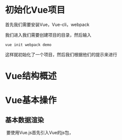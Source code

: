# 初始化Vue项目

首先我们需要安装Vue，Vue-cli，webpack

我们进入我们需要创建项目的目录，然后输入

```
vue init webpack demo
```

这样就初始化了一个项目，然后我们根据他们的提示来进行

# Vue结构概述





# Vue基本操作

## 	基本数据渲染

​		要使用Vue.js首先引入Vue的js包，

​		    <script src="vue.min.js"> 

​		然后我们来操作一个对象试下

​		

```
    <h1 v-bind:title="toto" id="ni">
        {{message}}
    </h1>

    <script src="vue.min.js">
    </script>
    
    <script>
        new Vue({
            el: '#ni',
            data: {
                message:"你好a",
                toto:"你好a的标题"
            }
        });
    </script>
```

这里我们操作了一个id为ni的一个元素，并且初始化了一个message数据，然后里面的内容是message，并且给他的title上绑定了一个toto的数据，在他的属性中绑定不能直接使用{{}}需要使用v-Bind

## 数据双向绑定

​	我们可以动态的让数据双向绑定，例如显示姓名，姓名的数据来源于name属性，其他的元素操作了name属性，那么姓名也会跟着变

​	  

```
   <div id="searchH1">
            <input type="text" v-model="searchs.text" />  
            <h1> {{searchs.text}}</h1>
    </div>
    <script src="vue.min.js">
    </script>
    
    <script>
        new Vue({
            el: '#searchH1',
            data: {
                searchs:{
                    text:"测试"
                }
            }
        });
    </script>
```

这里我们使用search下面的text来示例，将文本中的数据在h1上显示，然后我们操作文本框，对text进行绑定，如果我们修改了他的值的话那么也会跟着改变

## 条件渲染显示

​     我们可以像选择同意许可一样来选择他，例如点击许可同意就不会出现一大堆，如果点击则会显示很多我们可以使用条件渲染

​	

```
    <div id="searchH1">
        <input type="checkbox" v-model="searchs.chek" />同意
        <p v-if="searchs.chek">同意</p>
        <p v-if="!searchs.chek">请同意许可！</p>
    </div>
    <script src="vue.min.js">
    </script>
    <script>
        new Vue({
            el: '#searchH1',
            data: {
                searchs:{
                    text:"测试",
                    chek:false
                }
            }
        });
    </script>
```



![](image\未同意.png)



![](image\同意.png)



这里我们也可以使用v-else

​     还能使用v-show，但是他们的使用的场景是不一样的，show是现实和隐藏，而if则是根本不会去渲染这个元素，也就是你选中了他就有，不选中不存在，频繁点击性能损耗大

## V-for循环

```
    <div id="searchH1">
        <p v-for="n in list">
            {{n}}
        </p>
    </div>
    <script src="vue.min.js">
    </script>
    <script>
        new Vue({
            el: '#searchH1',
            data: {
                list:[1,3,5,7,9]
            }
        });
    </script>
```

遍历数组

结果如下

​	![](image\v-for.png)



### 遍历对象属性

​	

```
<div id="searchH1">
      <table border="1">
        <tr v-for="(user,index) in users">
            <td>{{index}}</td>
            <td>{{user.stuon}}</td>
            <td>{{user.name}}</td>
            <td>{{user.age}}</td>
        </tr>
      </table>
    </div>
    <script src="vue.min.js">
    </script>
    <script>
        new Vue({
            el: '#searchH1',
            data: {
                users: [
                    {stuon:2001,name:"黄康",age:18},
                    {stuon:2002,name:"陈玲",age:19},
                    {stuon:2003,name:"康哥",age:20}
                ]
            }
        });
    </script>
```

这样就可以遍历对象属性和index了

​	他遍历的user相当与遍历出来的每一个对象，index就是他的索引



##  计算属性（过滤属性）

```
   <div id="searchH1">
        <p v-for="n in list">
            {{n}}
        </p>
        <br />
        <br>
        <br>
        <p v-for="ns in relist">
            {{ns}}
        </p>
    </div>
    <script src="vue.min.js">
    </script>
    <script>
        new Vue({
            el: '#searchH1',
            data: {
                list:[1,3,5,7,9]
            },
            computed: {
                relist(){
                    return this.list.filter( num =>  num  > 3);
                }
            }
        });
    </script>
```

过滤掉大于3的属性值

## 监听属性

我们可以监听某一个属性当他发生改变时进行一系列的操作

例如改动文本框时

```
<div id="searchH1">
      <input type="text" v-model="firstname">
      <input type="text" v-model="lastname">
      <label>{{fullname}}</label>
    </div>
    <script src="vue.min.js">
    </script>
    <script>
        new Vue({
            el: '#searchH1',
            data: {
                firstname: "1",
                lastname: "2",
                fullname: "3"
            },
            watch: {
                firstname(val){
                    console.log("改动了firstname");
                    this.fullname = val +  this.lastname;
                },
                lastname(val){
                    console.log("改动了lastname");
                    this.fullname = this.firstname + val;
                }
            }
        });
    </script>
```



## 局部修饰

我们可以将数据进行局部修饰例如0和1的男女性别

```
    <div id="searchH1">
      <p v-for="(item,index) in users">
        {{item.name}}
        <br>
        {{item.gender | filtergender}}
      </p>
    </div>
    <script src="vue.min.js">
    </script>
    <script>
        new Vue({
            el: '#searchH1',
            data: {
               users: [
                   {name:"黄康",gender:0},
                   {name:"陈玲",gender:1},
                   {name:"ytt",gender:1}
               ]
            },
            filters: {
                filtergender(gendera){
                    return gendera == 0 ? '男':'女'
                }
            }
        });
    </script>
```

这样我们就避免了再显示的元素中进行修饰